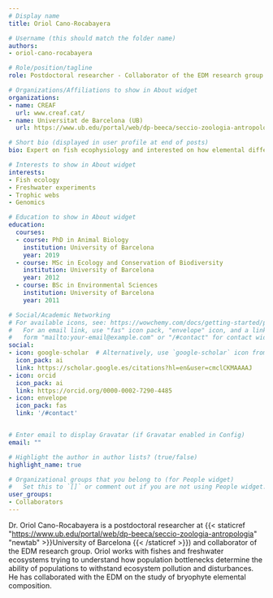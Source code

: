 ```yaml
---
# Display name
title: Oriol Cano-Rocabayera

# Username (this should match the folder name)
authors:
- oriol-cano-rocabayera

# Role/position/tagline
role: Postdoctoral researcher - Collaborator of the EDM research group

# Organizations/Affiliations to show in About widget
organizations:
- name: CREAF
  url: www.creaf.cat/
- name: Universitat de Barcelona (UB)
  url: https://www.ub.edu/portal/web/dp-beeca/seccio-zoologia-antropologia

# Short bio (displayed in user profile at end of posts)
bio: Expert on fish ecophysiology and interested on how elemental differences between organisms modify their traits

# Interests to show in About widget
interests:
- Fish ecology
- Freshwater experiments
- Trophic webs
- Genomics

# Education to show in About widget
education:
  courses:
  - course: PhD in Animal Biology
    institution: University of Barcelona
    year: 2019
  - course: MSc in Ecology and Conservation of Biodiversity
    institution: University of Barcelona
    year: 2012
  - course: BSc in Environmental Sciences
    institution: University of Barcelona
    year: 2011

# Social/Academic Networking
# For available icons, see: https://wowchemy.com/docs/getting-started/page-builder/#icons
#   For an email link, use "fas" icon pack, "envelope" icon, and a link in the
#   form "mailto:your-email@example.com" or "/#contact" for contact widget.
social:
- icon: google-scholar  # Alternatively, use `google-scholar` icon from `ai` icon pack
  icon_pack: ai
  link: https://scholar.google.es/citations?hl=en&user=cmclCKMAAAAJ
- icon: orcid
  icon_pack: ai
  link: https://orcid.org/0000-0002-7290-4485
- icon: envelope
  icon_pack: fas
  link: '/#contact'


# Enter email to display Gravatar (if Gravatar enabled in Config)
email: ""

# Highlight the author in author lists? (true/false)
highlight_name: true

# Organizational groups that you belong to (for People widget)
#   Set this to `[]` or comment out if you are not using People widget.
user_groups:
- Collaborators
---
```


Dr. Oriol Cano-Rocabayera is a postdoctoral researcher at {{< staticref "https://www.ub.edu/portal/web/dp-beeca/seccio-zoologia-antropologia" "newtab" >}}University of Barcelona {{< /staticref >}}) and collaborator of the EDM research group. Oriol works with fishes and freshwater ecosystems trying to understand how population bottlenecks determine the ability of populations to withstand ecosystem pollution and disturbances. He has collaborated with the EDM on the study of bryophyte elemental composition.  
